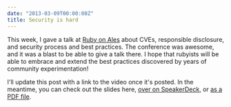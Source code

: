 ```yaml
---
date: "2013-03-09T00:00:00Z"
title: Security is hard
---
```


This week, I gave a talk at [Ruby on Ales](http://ruby.onales.com/) about CVEs, responsible disclosure, and security process and best practices. The conference was awesome, and it was a blast to be able to give a talk there. I hope that rubyists will be able to embrace and extend the best practices discovered by years of community experimentation!

I'll update this post with a link to the video once it's posted. In the meantime, you can check out the slides here, [over on SpeakerDeck](https://speakerdeck.com/indirect/security-is-hard-but-we-cant-go-shopping), or [as a PDF file](security-is-hard.pdf).

<script async class="speakerdeck-embed" data-id="f7d88d006b7b0130f9cd123139183c09" data-ratio="1.33333333333333" src="//speakerdeck.com/assets/embed.js"></script>
